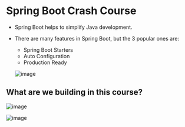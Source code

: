 # Spring Boot Crash Course
- Spring Boot helps to simplify Java development.
- There are many features in Spring Boot, but the 3 popular ones are:
  - Spring Boot Starters
  - Auto Configuration
  - Production Ready

  ![image](https://github.com/trucdg/spring-boot-crash-course/assets/91285203/7b33f28e-5c53-4cf8-8aa1-567c8a78ef21)

## What are we building in this course?
![image](https://github.com/trucdg/spring-boot-crash-course/assets/91285203/b6e4c8b9-f020-46c8-8e21-d73a8600021c)

![image](https://github.com/trucdg/spring-boot-crash-course/assets/91285203/1d4ec4a3-c132-41d0-94da-99a39b35b1bc)
